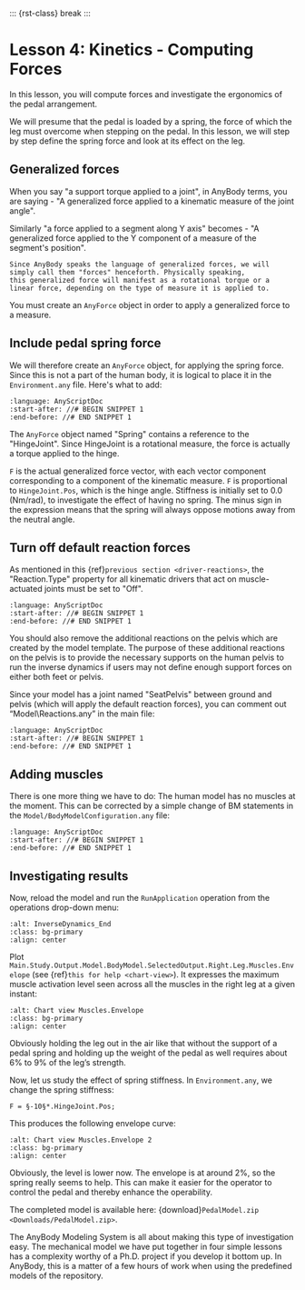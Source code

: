 ::: {rst-class} break
:::

# Lesson 4: Kinetics - Computing Forces

In this lesson, you will compute forces and investigate the ergonomics of the pedal arrangement.

We will presume that the pedal is loaded by a spring, the force of which the leg
must overcome when stepping on the pedal. In this lesson, we will step
by step define the spring force and look at its effect on the leg.

## Generalized forces

When you say "a support torque applied to a joint", in AnyBody terms, you are saying -
"A generalized force applied to a kinematic measure of the joint angle".

Similarly "a force applied to a segment along Y axis" becomes - "A generalized force
applied to the Y component of a measure of the segment's position".

```{note} 
Since AnyBody speaks the language of generalized forces, we will simply call them "forces" henceforth. Physically speaking,
this generalized force will manifest as a rotational torque or a linear force, depending on the type of measure it is applied to.
```

You must create an `AnyForce` object in order to apply a generalized force to a measure.

## Include pedal spring force

We will therefore create an `AnyForce` object, for applying the spring force.
Since this is not a part of the human body, it is logical to place it in the `Environment.any` file. Here's what
to add:

```{literalinclude} Snippets/lesson4/snip.NewModel.main-1.any
:language: AnyScriptDoc
:start-after: //# BEGIN SNIPPET 1
:end-before: //# END SNIPPET 1
```

The `AnyForce` object named "Spring" contains a reference to the "HingeJoint". Since HingeJoint
is a rotational measure, the force is actually a torque applied to the hinge.

`F` is the actual generalized force vector, with each vector component corresponding to a
component of the kinematic measure. `F` is proportional to `HingeJoint.Pos`,
which is the hinge angle. Stiffness is initially set to 0.0 (Nm/rad), to investigate the effect of having
no spring. The minus sign in the expression means that the spring will always oppose motions away from the neutral angle.

## Turn off default reaction forces

As mentioned in this {ref}`previous section <driver-reactions>`,
the "Reaction.Type" property for all kinematic drivers that act on muscle-actuated joints must be set to "Off".

```{literalinclude} Snippets/lesson4/snip.NewModel.main-2.any
:language: AnyScriptDoc
:start-after: //# BEGIN SNIPPET 1
:end-before: //# END SNIPPET 1
```

You should also remove the additional reactions on the pelvis which are
created by the model template. The purpose of these additional reactions
on the pelvis is to provide the necessary supports on the human pelvis
to run the inverse dynamics if users may not define enough support
forces on either both feet or pelvis.

Since your model has a joint named "SeatPelvis" between ground and pelvis (which will apply the default reaction forces),
you can comment out “Model\\Reactions.any” in the main file:

```{literalinclude} Snippets/lesson4/snip.NewModel.main-3.any
:language: AnyScriptDoc
:start-after: //# BEGIN SNIPPET 1
:end-before: //# END SNIPPET 1
```

## Adding muscles

There is one more thing we have to do: The human model has no muscles at
the moment. This can be corrected by a simple change of BM statements in
the `Model/BodyModelConfiguration.any` file:

```{literalinclude} Snippets/lesson4/snip.NewModel.main-4.any
:language: AnyScriptDoc
:start-after: //# BEGIN SNIPPET 1
:end-before: //# END SNIPPET 1
```

## Investigating results

Now, reload the model and run the `RunApplication` operation from the operations drop-down menu:

```{image} _static/lesson4/image2.png
:alt: InverseDynamics_End
:class: bg-primary
:align: center
```

Plot `Main.Study.Output.Model.BodyModel.SelectedOutput.Right.Leg.Muscles.Envelope` (see {ref}`this for help <chart-view>`).
It expresses the maximum muscle activation level seen across all the muscles
in the right leg at a given instant:

```{image} _static/lesson4/image3.png
:alt: Chart view Muscles.Envelope
:class: bg-primary
:align: center
```

Obviously holding the leg out in the air like that without the support
of a pedal spring and holding up the weight of the pedal as well
requires about 6% to 9% of the leg’s strength.

Now, let us study the effect of spring stiffness. In `Environment.any`, we change the spring stiffness:

```AnyScriptDoc
F = §-10§*.HingeJoint.Pos;
```

This produces the following envelope curve:

```{image} _static/lesson4/image4.png
:alt: Chart view Muscles.Envelope 2
:class: bg-primary
:align: center
```

Obviously, the level is lower now. The envelope is at around 2%, so the
spring really seems to help. This can make it easier for the operator to
control the pedal and thereby enhance the operability.

The completed model is available here:
{download}`PedalModel.zip <Downloads/PedalModel.zip>`.

The AnyBody Modeling System is all about making this type of
investigation easy. The mechanical model we have put together in four
simple lessons has a complexity worthy of a Ph.D. project if you develop
it bottom up. In AnyBody, this is a matter of a few hours of work when
using the predefined models of the repository.
